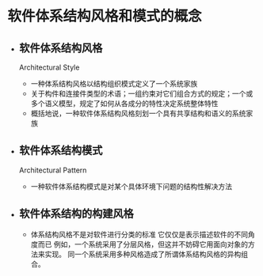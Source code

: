# 软件体系结构风格和模式的概念

- ## 软件体系结构风格

  Architectural Style

  - 一种体系结构风格以结构组织模式定义了一个系统家族
  - 关于构件和连接件类型的术语；一组约束对它们组合方式的规定；一个或多个语义模型，规定了如何从各成分的特性决定系统整体特性
  - 概括地说，一种软件体系结构风格刻划一个具有共享结构和语义的系统家族



- ## 软件体系结构模式

  Architectural Pattern

  - 一种软件体系结构模式是对某个具体环境下问题的结构性解决方法



+ ## 软件体系结构的构建风格

  + 体系结构风格不是对软件进行分类的标准 它仅仅是表示描述软件的不同角度而已 例如，一个系统采用了分层风格，但这并不妨碍它用面向对象的方法来实现。 同一个系统采用多种风格造成了所谓体系结构风格的异构组合。

